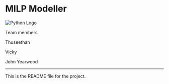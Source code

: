 # MILP Modeller

![Python Logo](https://www.python.org/static/community_logos/python-logo.png "Sample inline image")

Team members

Thuseethan

Vicky

John Yearwood


----

This is the README file for the project.

